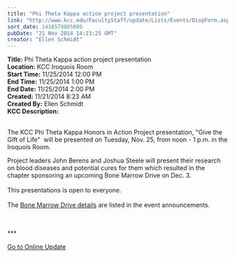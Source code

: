 ```yaml
---
title: "Phi Theta Kappa action project presentation"
link: "http://www.kcc.edu/FacultyStaff/update/Lists/Events/DispForm.aspx?ID=680"
sort_date: 1416579805000
pubDate: "21 Nov 2014 14:23:25 GMT"
creator: "Ellen Schmidt"
---
```


<div><b>Title:</b> Phi Theta Kappa action project presentation</div>
<div><b>Location:</b> KCC Iroquois Room</div>
<div><b>Start Time:</b> 11/25/2014 12:00 PM</div>
<div><b>End Time:</b> 11/25/2014 1:00 PM</div>
<div><b>End Date:</b> 11/25/2014 2:00 PM</div>
<div><b>Created:</b> 11/21/2014 8:23 AM</div>
<div><b>Created By:</b> Ellen Schmidt</div>
<div><b>KCC Description:</b> <div class="ExternalClass429AFA582C4F4A878E3CB9A3D59B17A2"><p><br />The KCC Phi Theta Kappa Honors in Action Project presentation, &quot;Give the Gift of Life&quot;  will be presented on Tuesday, Nov. 25, from noon - 1 p.m. in the Iroquois Room. </p>
<p>Project leaders John Berens and Joshua Steele will present their research on blood diseases and potential cures for them which resulted in the chapter sponsoring an upcoming Bone Marrow Drive on Dec. 3.<br /><br />This presentations is open to everyone.<br /><br />The <a href="/FacultyStaff/update/Lists/Announcements/DispForm2.aspx?List=7e45450e-520d-4ad3-81dd-a79ebcc75df4&amp;ID=1725&amp;Source=http%3a//www.kcc.edu/FacultyStaff/update/Pages/dailyupdate.aspx&amp;Web=6dd7d01a-f4b3-47f9-8d35-b60692caa2f7">Bone Marrow Drive details</a> are listed in the event announcements.<br /><br /> </p>
<p>***</p>
<p><a href="/update">Go to Online Update</a></p>
<p><br /></p></div></div>
